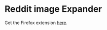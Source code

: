 # Reddit image Expander

Get the Firefox extension [here](https://addons.mozilla.org/en-US/firefox/addon/reddit-image-expander/).
